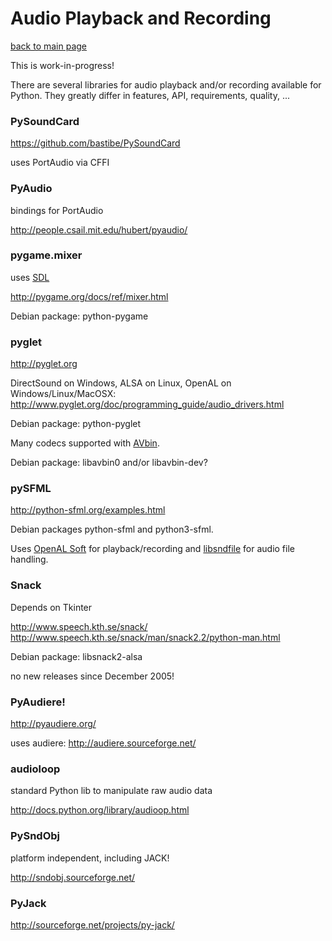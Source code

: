Audio Playback and Recording
============================

[back to main page](../README.md)

This is work-in-progress!

There are several libraries for audio playback and/or recording available for
Python.
They greatly differ in features, API, requirements, quality, ...

### PySoundCard

https://github.com/bastibe/PySoundCard

uses PortAudio via CFFI

### PyAudio

bindings for PortAudio

http://people.csail.mit.edu/hubert/pyaudio/

### pygame.mixer

uses [SDL](http://www.libsdl.org/)

http://pygame.org/docs/ref/mixer.html

Debian package: python-pygame

### pyglet

http://pyglet.org

DirectSound on Windows, ALSA on Linux, OpenAL on Windows/Linux/MacOSX: http://www.pyglet.org/doc/programming_guide/audio_drivers.html

Debian package: python-pyglet

Many codecs supported with [AVbin](http://code.google.com/p/avbin/).

Debian package: libavbin0 and/or libavbin-dev?

### pySFML

http://python-sfml.org/examples.html

Debian packages python-sfml and python3-sfml.

Uses [OpenAL Soft][] for playback/recording and
[libsndfile][] for audio file handling.

[OpenAL Soft]: http://kcat.strangesoft.net/openal.html
[libsndfile]: http://www.mega-nerd.com/libsndfile/

### Snack

Depends on Tkinter

http://www.speech.kth.se/snack/  
http://www.speech.kth.se/snack/man/snack2.2/python-man.html

Debian package: libsnack2-alsa

no new releases since December 2005!

### PyAudiere!

http://pyaudiere.org/

uses audiere: http://audiere.sourceforge.net/

### audioloop

standard Python lib to manipulate raw audio data

http://docs.python.org/library/audioop.html

### PySndObj

platform independent, including JACK!

http://sndobj.sourceforge.net/

### PyJack

http://sourceforge.net/projects/py-jack/

<!--
vim:textwidth=80
-->
